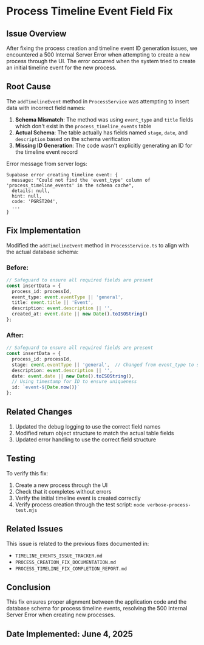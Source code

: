 # Process Timeline Event Field Fix

## Issue Overview
After fixing the process creation and timeline event ID generation issues, we encountered a 500 Internal Server Error when attempting to create a new process through the UI. The error occurred when the system tried to create an initial timeline event for the new process.

## Root Cause
The `addTimelineEvent` method in `ProcessService` was attempting to insert data with incorrect field names:

1. **Schema Mismatch**: The method was using `event_type` and `title` fields which don't exist in the `process_timeline_events` table
2. **Actual Schema**: The table actually has fields named `stage`, `date`, and `description` based on the schema verification
3. **Missing ID Generation**: The code wasn't explicitly generating an ID for the timeline event record

Error message from server logs:
```
Supabase error creating timeline event: {
  message: "Could not find the 'event_type' column of 'process_timeline_events' in the schema cache",
  details: null,
  hint: null,
  code: 'PGRST204',
  ...
}
```

## Fix Implementation
Modified the `addTimelineEvent` method in `ProcessService.ts` to align with the actual database schema:

### Before:
```typescript
// Safeguard to ensure all required fields are present
const insertData = {
  process_id: processId,
  event_type: event.eventType || 'general',
  title: event.title || 'Event',
  description: event.description || '',
  created_at: event.date || new Date().toISOString()
};
```

### After:
```typescript
// Safeguard to ensure all required fields are present
const insertData = {
  process_id: processId,
  stage: event.eventType || 'general',  // Changed from event_type to stage
  description: event.description || '',
  date: event.date || new Date().toISOString(),
  // Using timestamp for ID to ensure uniqueness
  id: `event-${Date.now()}`
};
```

## Related Changes
1. Updated the debug logging to use the correct field names
2. Modified return object structure to match the actual table fields
3. Updated error handling to use the correct field structure

## Testing
To verify this fix:
1. Create a new process through the UI
2. Check that it completes without errors
3. Verify the initial timeline event is created correctly
4. Verify process creation through the test script: `node verbose-process-test.mjs`

## Related Issues
This issue is related to the previous fixes documented in:
- `TIMELINE_EVENTS_ISSUE_TRACKER.md`
- `PROCESS_CREATION_FIX_DOCUMENTATION.md`
- `PROCESS_TIMELINE_FIX_COMPLETION_REPORT.md`

## Conclusion
This fix ensures proper alignment between the application code and the database schema for process timeline events, resolving the 500 Internal Server Error when creating new processes.

## Date Implemented: June 4, 2025

